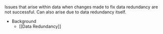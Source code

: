 Issues that arise within data when changes made to fix data redundancy are not successful. Can also arise due to data redundancy itself.

- Background
	- [[Data Redundancy]]
